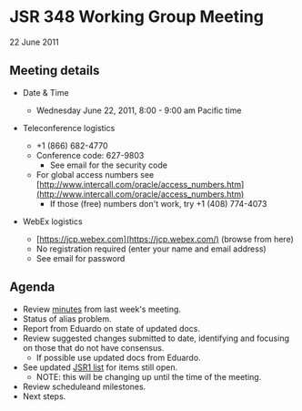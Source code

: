 # JSR 348 Working Group Meeting  
22 June 2011

## Meeting details

*   Date & Time
    *   Wednesday June 22, 2011, 8:00 - 9:00 am Pacific time  

*   Teleconference logistics
    *   +1 (866) 682-4770
    *   Conference code: 627-9803
        *   See email for the security code
    *   For global access numbers see [http://www.intercall.com/oracle/access_numbers.htm](http://www.intercall.com/oracle/access_numbers.htm)
        *   If those (free) numbers don't work, try +1 (408) 774-4073
*   WebEx[](https://jcp.webex.com/jcp/j.php?ED=144242297&UID=491098062&PW=NMDI4ZjE2NmQ4&RT=MiM0) logistics
    *   [https://jcp.webex.com](https://jcp.webex.com/) (browse from here)
    *   No registration required (enter your name and email address)
    *   See email for password

## **Agenda**

*   Review [minutes](./files/Meeting%20Materials/2011-06-15-Minutes.md) from last week's meeting.
*   Status of alias problem.
*   Report from Eduardo on state of updated docs.
*   Review suggested changes submitted to date, identifying and focusing on those that do not have consensus.
    *   If possible use updated docs from Eduardo.
*   See updated [JSR1 list](http://java.net/projects/jsr348/downloads/download/Working%20documents/JSR1-list-June21.md) for items still open.
    *   NOTE: this will be changing up until the time of the meeting.
*   Review scheduleand milestones.
*   Next steps.